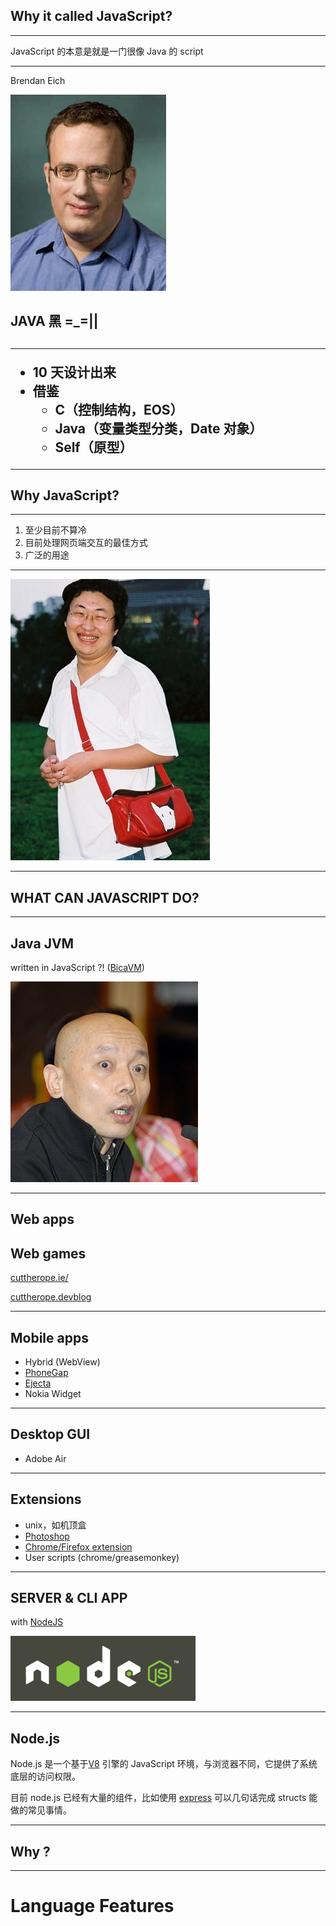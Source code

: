 ## Why it called JavaScript?

***

JavaScript 的本意是就是一门很像 Java 的 script

***

Brendan Eich

![Brendan](../doc/src/brendan.jpg)
<h2>
<p class="fragment">JAVA 黑 =_=||</p>
<h2>

***

- 10 天设计出来
- 借鉴
	- C（控制结构，EOS）
	- Java（变量类型分类，Date 对象）
	- Self（原型）

****	

## Why JavaScript?

***

1. 至少目前不算冷
2. 目前处理网页端交互的最佳方式
3. 广泛的用途

***

![wh](../doc/src/wh.jpg)
	
****

## WHAT CAN JAVASCRIPT DO?

***

## Java JVM

written in JavaScript ?! ([BicaVM](https://github.com/nurv/BicaVM))

![geyou](../doc/src/geyou.jpg)

***

## Web apps 
## Web games

[cuttherope.ie/](http://cuttherope.ie/)

[cuttherope.devblog](http://www.cuttherope.ie/dev/)

***

## Mobile apps
- Hybrid (WebView)
- [PhoneGap](https://github.com/sintaxi/phonegap)
- [Ejecta](https://github.com/phoboslab/Ejecta)
- Nokia Widget

***

## Desktop GUI

- Adobe Air

***

## Extensions

- unix，如机顶盒
- [Photoshop](http://wwwimages.adobe.com/www.adobe.com/content/dam/Adobe/en/devnet/photoshop/pdfs/photoshop_cs5_javascript_ref.pdf)
- [Chrome/Firefox extension](https://developer.chrome.com/extensions/devguide.html)
- User scripts (chrome/greasemonkey)

***

## SERVER & CLI APP 
with [NodeJS](http://nodejs.org/)

![nodejs](../doc/src/nodejs.png)

***

## Node.js

Node.js 是一个基于[V8](https://code.google.com/p/v8/) 引擎的 JavaScript 环境，与浏览器不同，它提供了系统底层的访问权限。

目前 node.js 已经有大量的组件，比如使用 [express](https://github.com/visionmedia/express) 可以几句话完成 structs 能做的常见事情。



***

## Why ?

****

# Language Features

